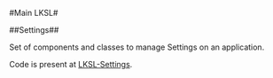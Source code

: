 #Main LKSL#

##Settings##

Set of components and classes to manage Settings on an application.

Code is present at [LKSL-Settings](https://github.com/gcarreno/LKSL-Settings/Settings).
